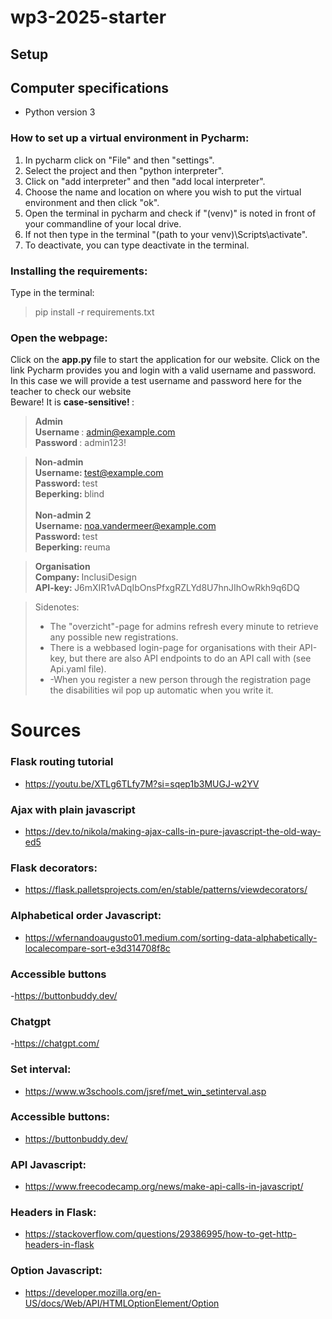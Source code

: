 # wp3-2025-starter

## Setup

## Computer specifications
 - Python version 3

### How to set up a virtual environment in Pycharm:
1. In pycharm click on "File" and then "settings".
2. Select the project and then "python interpreter".
3. Click on "add interpreter" and then "add local interpreter".
4. Choose the name and location on where you wish to put the virtual environment and then click "ok".
5. Open the terminal in pycharm and check if "(venv)" is noted in front of your commandline of your local drive.
6. If not then type in the terminal "(path to your venv)\Scripts\activate".
7. To deactivate, you can type deactivate in the terminal.

### Installing the requirements:
Type in the terminal:
> pip install -r requirements.txt

### Open the webpage:
Click on the <b> app.py </b> file to start the application for our website.
Click on the link Pycharm provides you and login with a valid username and password.
In this case we will provide a test username and password here for the teacher to check our website \
Beware! It is <b> case-sensitive! </b> :
> <b> Admin </b><br>
> <b> Username </b>: admin@example.com <br>
> <b> Password </b>: admin123!

> <b> Non-admin </b> <br>
> <b> Username: </b> test@example.com <br>
> <b> Password: </b> test <br>
> <b> Beperking: </b> blind <br><br>
> <b> Non-admin 2 </b> <br>
> <b> Username: </b> noa.vandermeer@example.com <br>
> <b> Password: </b> test <br>
> <b> Beperking: </b> reuma

> <b> Organisation </b> <br>
> <b> Company: </b> InclusiDesign <br>
> <b> API-key: </b> J6mXIR1vADqIbOnsPfxgRZLYd8U7hnJIhOwRkh9q6DQ

>Sidenotes:
>- The "overzicht"-page for admins refresh every minute to retrieve any possible new registrations.
>- There is a webbased login-page for organisations with their API-key, but there are also API endpoints to do an API call with (see Api.yaml file).
>- -When you register a new person through the registration page the disabilities wil pop up automatic when you write it. 

# Sources

### Flask routing tutorial
- https://youtu.be/XTLg6TLfy7M?si=sqep1b3MUGJ-w2YV

### Ajax with plain javascript
- https://dev.to/nikola/making-ajax-calls-in-pure-javascript-the-old-way-ed5

### Flask decorators:
- https://flask.palletsprojects.com/en/stable/patterns/viewdecorators/

### Alphabetical order Javascript:
- https://wfernandoaugusto01.medium.com/sorting-data-alphabetically-localecompare-sort-e3d314708f8c

### Accessible buttons
-https://buttonbuddy.dev/ 

### Chatgpt
-https://chatgpt.com/

### Set interval:
- https://www.w3schools.com/jsref/met_win_setinterval.asp

### Accessible buttons:
- https://buttonbuddy.dev/ 

### API Javascript:
- https://www.freecodecamp.org/news/make-api-calls-in-javascript/

### Headers in Flask:
- https://stackoverflow.com/questions/29386995/how-to-get-http-headers-in-flask

### Option Javascript:
- https://developer.mozilla.org/en-US/docs/Web/API/HTMLOptionElement/Option